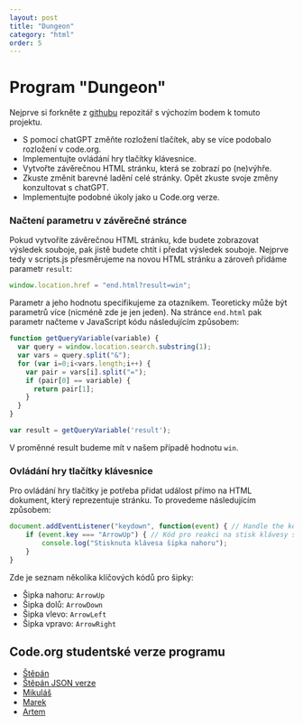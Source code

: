 ```yaml
---
layout: post
title: "Dungeon"
category: "html"
order: 5
---
```


# Program "Dungeon"

Nejprve si forkněte z [githubu](https://github.com/kpostrava/dungeon) repozitář s výchozím bodem k tomuto projektu.

- S pomocí chatGPT změňte rozložení tlačítek, aby se více podobalo rozložení v code.org.
- Implementujte ovládání hry tlačítky klávesnice.
- Vytvořte závěrečnou HTML stránku, která se zobrazí po (ne)výhře.
- Zkuste změnit barevné ladění celé stránky. Opět zkuste svoje změny konzultovat s chatGPT.
- Implementujte podobné úkoly jako u Code.org verze.

### Načtení parametru v závěrečné stránce

Pokud vytvoříte závěrečnou HTML stránku, kde budete zobrazovat výsledek souboje, pak jistě budete chtít i předat výsledek souboje. Nejprve tedy v scripts.js přesměrujeme na novou HTML stránku a zároveň přidáme parametr `result`:

```JavaScript
window.location.href = "end.html?result=win";
```

Parametr a jeho hodnotu specifikujeme za otazníkem. Teoreticky může být parametrů více (nicméně zde je jen jeden). Na stránce `end.html` pak parametr načteme v JavaScript kódu následujícím způsobem:

```JavaScript
function getQueryVariable(variable) {
  var query = window.location.search.substring(1);
  var vars = query.split("&");
  for (var i=0;i<vars.length;i++) {
    var pair = vars[i].split("=");
    if (pair[0] == variable) {
      return pair[1];
    }
  }
}

var result = getQueryVariable('result');
```

V proměnné result budeme mít v našem případě hodnotu `win`.

### Ovládání hry tlačítky klávesnice

Pro ovládání hry tlačítky je potřeba přidat událost přímo na HTML dokument, který reprezentuje stránku. To provedeme následujícím způsobem:

```JavaScript
document.addEventListener("keydown", function(event) { // Handle the keydown event here
	if (event.key === "ArrowUp") { // Kód pro reakci na stisk klávesy šipka nahoru
		console.log("Stisknuta klávesa šipka nahoru");
	}
}
```

Zde je seznam několika klíčových kódů pro šipky:

- Šipka nahoru: `ArrowUp`
- Šipka dolů: `ArrowDown`
- Šipka vlevo: `ArrowLeft`
- Šipka vpravo: `ArrowRight`

## Code.org studentské verze programu

- [Štěpán](https://studio.code.org/projects/applab/1inL4-_LCA1StixR5R8WeBb6Tb5tF8s6aVeF5IurY_A)
- [Štěpán JSON verze](https://studio.code.org/projects/applab/WV2sXQu3mQT6pMGhbU2GDcdULpGN4FFTp-3NGe2usCg)
- [Mikuláš](https://studio.code.org/projects/applab/_3Jqoi4a99BigqIDKwEiDhQRyGZVhUL309LYWasM5_M)
- [Marek](https://studio.code.org/projects/applab/e5tYkt8TbW2a7KjA3LQpee2vhsxRIhhtTxDYW43LjhQ)
- [Artem](https://studio.code.org/projects/applab/WzlCkoZl1dB58Zjg3fKFoX1ChARbtxzhFFvJffITgPc)
